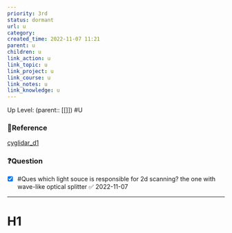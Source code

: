 ```yaml
---
priority: 3rd
status: dormant
url: u
category: 
created_time: 2022-11-07 11:21
parent: u
children: u
link_action: u
link_topic: u
link_project: u
link_course: u
link_notes: u
link_knowledge: u
---
```

Up Level: (parent:: [[]])
#U

### 📇Reference
[cyglidar_d1](Flash%20ToF%20Lidar/Supplies/cyglidar_d1.md)

### ❓Question
- [x] #Ques which light souce is responsible for 2d scanning? the one with wave-like optical splitter ✅ 2022-11-07
---

# H1










